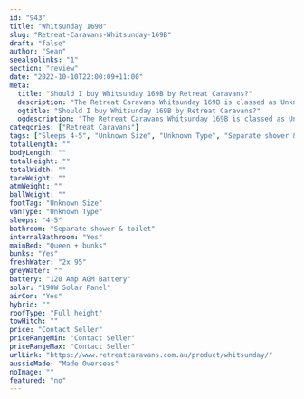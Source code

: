 ```yaml
---
id: "943"
title: "Whitsunday 169B"
slug: "Retreat-Caravans-Whitsunday-169B"
draft: "false"
author: "Sean"
seealsolinks: "1"
section: "review"
date: "2022-10-10T22:00:09+11:00"
meta:
  title: "Should I buy Whitsunday 169B by Retreat Caravans?"
  description: "The Retreat Caravans Whitsunday 169B is classed as Unknown Type, and sleeps 4-5 people. It is Made Overseas and comes in at Unknown Size. It generally has Separate shower & toilet."
  ogtitle: "Should I buy Whitsunday 169B by Retreat Caravans?"
  ogdescription: "The Retreat Caravans Whitsunday 169B is classed as Unknown Type, and sleeps 4-5 people. It is Made Overseas and comes in at Unknown Size. It generally has Separate shower & toilet."
categories: ["Retreat Caravans"]
tags: ["Sleeps 4-5", "Unknown Size", "Unknown Type", "Separate shower & toilet", "Full height", "Price Unknown", "Made Overseas"]
totalLength: ""
bodyLength: ""
totalHeight: ""
totalWidth: ""
tareWeight: ""
atmWeight: ""
ballWeight: ""
footTag: "Unknown Size"
vanType: "Unknown Type"
sleeps: "4-5"
bathroom: "Separate shower & toilet"
internalBathroom: "Yes"
mainBed: "Queen + bunks"
bunks: "Yes"
freshWater: "2x 95"
greyWater: ""
battery: "120 Amp AGM Battery"
solar: "190W Solar Panel"
airCon: "Yes"
hybrid: ""
roofType: "Full height"
towHitch: ""
price: "Contact Seller"
priceRangeMin: "Contact Seller"
priceRangeMax: "Contact Seller"
urlLink: "https://www.retreatcaravans.com.au/product/whitsunday/"
aussieMade: "Made Overseas"
noImage: ""
featured: "no"
---
```

